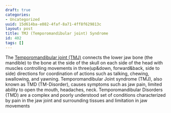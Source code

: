 ```yaml
---
draft: true
categories:
- Uncategorized
uuid: 15d614ba-e082-4faf-8a71-4ff8f629813c
layout: post
title: TMJ (Temporomandibular joint) Syndrome
id: 402
tags: []
---
```


The [Temporomandibular joint (TMJ)](https://www.nidcr.nih.gov/oralhealth/Topics/TMJ/TMJDisorders.htm) connects the lower jaw bone (the mandible) to the bone at the side of the skull on each side of the head with muscles controlling movements in three(up&down, forward&back, side to side) directions for coordination of actions such as talking, chewing, swallowing, and yawning.&nbsp;Temporomandibular Joint syndrome&nbsp;(TMJ), also known as TMD (TM-Disorder), causes symptoms such as jaw pain, limited ability to open the mouth, headaches, neck. Temporomandibular Disorders (TMD) are a complex and poorly understood set of conditions characterized by pain in the jaw joint and surrounding tissues and limitation in jaw movements

